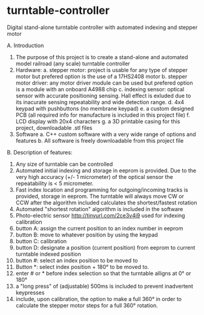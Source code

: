 # turntable-controller
Digital stand-alone turntable controller with automated indexing and stepper motor

A. Introduction
  1. The purpose of this project is to create a stand-alone and automated model railroad (any scale) turntable controller
  2. Hardware: 
    a. stepper motor: project is usable for any type of stepper motor but prefered option is the use of a 17HS2408 motor
    b. stepper motor driver: any motor driver module can be used but prefered option is a module with an onboard A4988 chip
    c. indexing sensor: optical sensor with accurate positioning sensing. Hall effect is exluded due to its inacurate sensing repeatability and wide detection range.
    d. 4x4 keypad with pushbuttons (no membrane keypad)
    e. a custom designed PCB (all required info for manufacture is included in this project file)
    f. LCD display with 20x4 characters
     g. a 3D printable casing for this project, downloadable .stl files
  4. Software
    a. C++ custom software with a very wide range of options and features
    b. All software is freely downloadable from this project file

B. Description of features:
  1. Any size of turntable can be controlled
  2. Automated initial indexing and storage in eeprom is provided. Due to the very high accuracy (+/- 1 micrometer) of the optical sensor the repeatability is < 5 micrometer.
  3. Fast index location and programming for outgoing/incoming tracks is provided, storage in eeprom. The turntable will always move CW or CCW after the algorithm included calculates the shortest/fastest rotation
  4. Automated "shortest rotation" algorithm is included in the software
  5. Photo-electric sensor http://tinyurl.com/2ce3v4j9 used for indexing calibration
  6. button A: assign the current position to an index number in eeprom
  7. button B: move to whatever position by using the keypad
  8. button C: calibration
  9. button D: designate a position (current position) from eeprom to current turntable indexed position
  10. button #: select an index position to be moved to
  11. Button *: select index position + 180° to be moved to.
  12. enter # or * before index selection so that the turntable alligns at 0° or 180°
  13. a "long press" of (adjustable) 500ms is included to prevent inadvertent keypresses
  14. include, upon calibration, the option to make a full 360° in order to calculate the stepper motor steps for a full 360° rotation.
